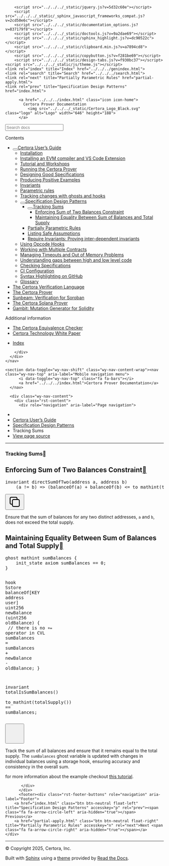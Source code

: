 <!DOCTYPE html><html class="writer-html5" lang="en" data-content_root="../../../"><head>
  <meta charset="utf-8"><meta name="viewport" content="width=device-width, initial-scale=1">

  <meta name="viewport" content="width=device-width, initial-scale=1.0">
  <title>Tracking Sums — Certora Prover Documentation 0.0 documentation</title>
      <link rel="stylesheet" type="text/css" href="../../../_static/pygments.css?v=80d5e7a1">
      <link rel="stylesheet" type="text/css" href="../../../_static/css/theme.css?v=19f00094">
      <link rel="stylesheet" type="text/css" href="../../../_static/copybutton.css?v=76b2166b">
      <link rel="stylesheet" type="text/css" href="../../../_static/custom.css?v=098d337b">
      <link rel="stylesheet" type="text/css" href="../../../_static/sphinx-design.min.css?v=87e54e7c">

  
  <!--[if lt IE 9]>
    <script src="../../../_static/js/html5shiv.min.js"></script>
  <![endif]-->
  
        <script src="../../../_static/jquery.js?v=5d32c60e"></script>
        <script src="../../../_static/_sphinx_javascript_frameworks_compat.js?v=2cd50e6c"></script>
        <script src="../../../_static/documentation_options.js?v=837179f8"></script>
        <script src="../../../_static/doctools.js?v=9a2dae69"></script>
        <script src="../../../_static/sphinx_highlight.js?v=dc90522c"></script>
        <script src="../../../_static/clipboard.min.js?v=a7894cd8"></script>
        <script src="../../../_static/copybutton.js?v=f281be69"></script>
        <script src="../../../_static/design-tabs.js?v=f930bc37"></script>
    <script src="../../../_static/js/theme.js"></script>
    <link rel="index" title="Index" href="../../../genindex.html">
    <link rel="search" title="Search" href="../../../search.html">
    <link rel="next" title="Partially Parametric Rules" href="partial-apply.html">
    <link rel="prev" title="Specification Design Patterns" href="index.html"> 
</head>

<body class="wy-body-for-nav"> 
  <div class="wy-grid-for-nav">
    <nav data-toggle="wy-nav-shift" class="wy-nav-side">
      <div class="wy-side-scroll">
        <div class="wy-side-nav-search">

          
          
          <a href="../../../index.html" class="icon icon-home">
            Certora Prover Documentation
              <img src="../../../_static/Certora_Logo_Black.svg" class="logo" alt="Logo" width="646" height="188">
          </a>
<div role="search">
  <form id="rtd-search-form" class="wy-form" action="../../../search.html" method="get">
    <input type="text" name="q" placeholder="Search docs" aria-label="Search docs">
    <input type="hidden" name="check_keywords" value="yes">
    <input type="hidden" name="area" value="default">
  </form>
</div>
        </div><div class="wy-menu wy-menu-vertical" data-spy="affix" role="navigation" aria-label="Navigation menu">
              <p class="caption" role="heading"><span class="caption-text">Contents</span></p>
<ul class="current" aria-expanded="true">
<li class="toctree-l1 current" aria-expanded="true"><a class="reference internal" href="../index.html"><button class="toctree-expand" title="Open/close menu"></button>Certora User’s Guide</a><ul class="" aria-expanded="false">
<li class="toctree-l2"><a class="reference internal" href="../install.html">Installation</a></li>
<li class="toctree-l2"><a class="reference internal" href="../install_evm_compiler.html">Installing an EVM compiler and VS Code Extension</a></li>
<li class="toctree-l2"><a class="reference internal" href="../tutorials.html">Tutorial and Workshops</a></li>
<li class="toctree-l2"><a class="reference internal" href="../running.html">Running the Certora Prover</a></li>
<li class="toctree-l2"><a class="reference internal" href="../properties/index.html">Designing Good Specifications</a></li>
<li class="toctree-l2"><a class="reference internal" href="../satisfy.html">Producing Positive Examples</a></li>
<li class="toctree-l2"><a class="reference internal" href="../invariants.html">Invariants</a></li>
<li class="toctree-l2"><a class="reference internal" href="../parametric.html">Parametric rules</a></li>
<li class="toctree-l2"><a class="reference internal" href="../ghosts.html">Tracking changes with ghosts and hooks</a></li>
<li class="toctree-l2 current" aria-expanded="true"><a class="reference internal" href="index.html"><button class="toctree-expand" title="Open/close menu"></button>Specification Design Patterns</a><ul class="" aria-expanded="false">
<li class="toctree-l3 current" aria-expanded="true"><a class="reference internal current" href="#" aria-expanded="true"><button class="toctree-expand" title="Open/close menu"></button>Tracking Sums</a><ul>
<li class="toctree-l4"><a class="reference internal" href="#enforcing-sum-of-two-balances-constraint">Enforcing Sum of Two Balances Constraint</a></li>
<li class="toctree-l4"><a class="reference internal" href="#maintaining-equality-between-sum-of-balances-and-total-supply">Maintaining Equality Between Sum of Balances and Total Supply</a></li>
</ul>
</li>
<li class="toctree-l3"><a class="reference internal" href="partial-apply.html">Partially Parametric Rules</a></li>
<li class="toctree-l3"><a class="reference internal" href="safe-assum.html">Listing Safe Assumptions</a></li>
<li class="toctree-l3"><a class="reference internal" href="require-invariants.html">Require Invariants: Proving inter-dependent invariants</a></li>
</ul>
</li>
<li class="toctree-l2"><a class="reference internal" href="../opcodes.html">Using Opcode Hooks</a></li>
<li class="toctree-l2"><a class="reference internal" href="../multicontract/index.html">Working with Multiple Contracts</a></li>
<li class="toctree-l2"><a class="reference internal" href="../out-of-resources/index.html">Managing Timeouts and Out of Memory Problems</a></li>
<li class="toctree-l2"><a class="reference internal" href="../gaps.html">Understanding gaps between high and low level code</a></li>
<li class="toctree-l2"><a class="reference internal" href="../checking.html">Checking Specifications</a></li>
<li class="toctree-l2"><a class="reference internal" href="../ci.html">CI Configuration</a></li>
<li class="toctree-l2"><a class="reference internal" href="../github_highlighting.html">Syntax Highlighting on GitHub</a></li>
<li class="toctree-l2"><a class="reference internal" href="../glossary.html">Glossary</a></li>
</ul>
</li>
<li class="toctree-l1"><a class="reference internal" href="../../cvl/index.html">The Certora Verification Language</a></li>
<li class="toctree-l1"><a class="reference internal" href="../../prover/index.html">The Certora Prover</a></li>
<li class="toctree-l1"><a class="reference internal" href="../../sunbeam/index.html">Sunbeam: Verification for Soroban</a></li>
<li class="toctree-l1"><a class="reference internal" href="../../solana/index.html">The Certora Solana Prover</a></li>
<li class="toctree-l1"><a class="reference internal" href="../../gambit/index.html">Gambit: Mutation Generator for Solidity</a></li>
</ul>
<p class="caption" role="heading"><span class="caption-text">Additional information</span></p>
<ul>
<li class="toctree-l1"><a class="reference internal" href="../../equiv-check/index.html">The Certora Equivalence Checker</a></li>
<li class="toctree-l1"><a class="reference internal" href="../../whitepaper/index.html">Certora Technology White Paper</a></li>
</ul>
<ul>
<li class="toctree-l1"><a class="reference internal" href="../../../genindex.html">Index</a></li>
</ul>

        </div>
      </div>
    </nav>

    <section data-toggle="wy-nav-shift" class="wy-nav-content-wrap"><nav class="wy-nav-top" aria-label="Mobile navigation menu">
          <i data-toggle="wy-nav-top" class="fa fa-bars"></i>
          <a href="../../../index.html">Certora Prover Documentation</a>
      </nav>

      <div class="wy-nav-content">
        <div class="rst-content">
          <div role="navigation" aria-label="Page navigation">
  <ul class="wy-breadcrumbs">
      <li><a href="../../../index.html" class="icon icon-home" aria-label="Home"></a></li>
          <li class="breadcrumb-item"><a href="../index.html">Certora User’s Guide</a></li>
          <li class="breadcrumb-item"><a href="index.html">Specification Design Patterns</a></li>
      <li class="breadcrumb-item active">Tracking Sums</li>
      <li class="wy-breadcrumbs-aside">
            <a href="../../../_sources/docs/user-guide/patterns/sums.md.txt" rel="nofollow"> View page source</a>
      </li>
  </ul>
  <hr>
</div>
          <div role="main" class="document" itemscope="itemscope" itemtype="http://schema.org/Article">
           <div itemprop="articleBody">
             
  <section id="tracking-sums">
<h1>Tracking Sums<a class="headerlink" href="#tracking-sums" title="Link to this heading"></a></h1>
<section id="enforcing-sum-of-two-balances-constraint">
<h2>Enforcing Sum of Two Balances Constraint<a class="headerlink" href="#enforcing-sum-of-two-balances-constraint" title="Link to this heading"></a></h2>
<div class="highlight-cvl notranslate"><div class="highlight"><pre id="codecell0"><span></span><span class="k">invariant</span><span class="w"> </span><span class="nc">directSumOfTwo</span><span class="p">(</span><span class="kt">address</span><span class="w"> </span>a<span class="p">,</span><span class="w"> </span><span class="kt">address</span><span class="w"> </span>b<span class="p">)</span>
<span class="w">    </span><span class="p">(</span>a<span class="w"> </span><span class="o">!=</span><span class="w"> </span>b<span class="p">)</span><span class="w"> </span><span class="o">=&gt;</span><span class="w"> </span><span class="p">(</span>balanceOf<span class="p">(</span>a<span class="p">)</span><span class="w"> </span><span class="o">+</span><span class="w"> </span>balanceOf<span class="p">(</span>b<span class="p">)</span><span class="w"> </span><span class="o">&lt;=</span><span class="w"> </span><span class="nb">to_mathint</span><span class="p">(</span>totalSupply<span class="p">()));</span>
</pre><button class="copybtn o-tooltip--left" data-tooltip="Copy" data-clipboard-target="#codecell0">
      <svg xmlns="http://www.w3.org/2000/svg" class="icon icon-tabler icon-tabler-copy" width="44" height="44" viewBox="0 0 24 24" stroke-width="1.5" stroke="#000000" fill="none" stroke-linecap="round" stroke-linejoin="round">
  <title>Copy to clipboard</title>
  <path stroke="none" d="M0 0h24v24H0z" fill="none"></path>
  <rect x="8" y="8" width="12" height="12" rx="2"></rect>
  <path d="M16 8v-2a2 2 0 0 0 -2 -2h-8a2 2 0 0 0 -2 2v8a2 2 0 0 0 2 2h2"></path>
</svg>
    </button></div>
</div>
<p>Ensure that the sum of balances for any two distinct addresses, <code class="docutils literal notranslate"><span class="pre">a</span></code> and <code class="docutils literal notranslate"><span class="pre">b</span></code>, does not exceed
the total supply.</p>
</section>
<section id="maintaining-equality-between-sum-of-balances-and-total-supply">
<h2>Maintaining Equality Between Sum of Balances and Total Supply<a class="headerlink" href="#maintaining-equality-between-sum-of-balances-and-total-supply" title="Link to this heading"></a></h2>
<div class="highlight-cvl notranslate"><div class="highlight"><pre id="codecell1"><span></span><span class="kd">ghost</span><span class="w"> </span><span class="kt">mathint</span><span class="w"> </span>sumBalances<span class="w"> </span><span class="p">{</span>
<span class="w">    </span><span class="kr">init_state</span><span class="w"> </span><span class="kr">axiom</span><span class="w"> </span>sumBalances<span class="w"> </span><span class="o">==</span><span class="w"> </span><span class="m m-Decimal">0</span><span class="p">;</span>
<span class="p">}</span>

<span class="kd">hook</span><span class="w"> </span><span class="kp">Sstore</span><span class="w"> </span>balanceOf<span class="p">[</span><span class="kp">KEY</span><span class="w"> </span><span class="kt">address</span><span class="w"> </span>user<span class="p">]</span><span class="w"> </span><span class="kt">uint256</span><span class="w"> </span>newBalance<span class="w"> </span><span class="p">(</span><span class="kt">uint256</span><span class="w"> </span>oldBalance<span class="p">)</span>
<span class="p">{</span>
<span class="w">    </span><span class="c1">// there is no `+=` operator in CVL</span>
<span class="w">    </span>sumBalances<span class="w"> </span><span class="o">=</span><span class="w"> </span>sumBalances<span class="w"> </span><span class="o">+</span><span class="w"> </span>newBalance<span class="w"> </span><span class="o">-</span><span class="w"> </span>oldBalance<span class="p">;</span>
<span class="p">}</span>

<span class="k">invariant</span><span class="w"> </span><span class="nc">totalIsSumBalances</span><span class="p">()</span>
<span class="w">    </span><span class="nb">to_mathint</span><span class="p">(</span>totalSupply<span class="p">())</span><span class="w"> </span><span class="o">==</span><span class="w"> </span>sumBalances<span class="p">;</span>
</pre><button class="copybtn o-tooltip--left" data-tooltip="Copy" data-clipboard-target="#codecell1">
      <svg xmlns="http://www.w3.org/2000/svg" class="icon icon-tabler icon-tabler-copy" width="44" height="44" viewBox="0 0 24 24" stroke-width="1.5" stroke="#000000" fill="none" stroke-linecap="round" stroke-linejoin="round">
  <title>Copy to clipboard</title>
  <path stroke="none" d="M0 0h24v24H0z" fill="none"></path>
  <rect x="8" y="8" width="12" height="12" rx="2"></rect>
  <path d="M16 8v-2a2 2 0 0 0 -2 -2h-8a2 2 0 0 0 -2 2v8a2 2 0 0 0 2 2h2"></path>
</svg>
    </button></div>
</div>
<p>Track the sum of all balances and ensure that it remains equal to the total supply. The
<code class="docutils literal notranslate"><span class="pre">sumBalances</span></code> ghost variable is updated with changes in individual balances using a storage
hook, ensuring accuracy and consistency in the overall sum.</p>
<p>for more information about the example checkout <a class="reference external" href="https://docs.certora.com/projects/tutorials/en/latest/lesson4_invariants/ghosts/sum_two.html#lesson4-ghost-sum-balances">this tutorial</a>.</p>
</section>
</section>


           </div>
          </div>
          <footer><div class="rst-footer-buttons" role="navigation" aria-label="Footer">
        <a href="index.html" class="btn btn-neutral float-left" title="Specification Design Patterns" accesskey="p" rel="prev"><span class="fa fa-arrow-circle-left" aria-hidden="true"></span> Previous</a>
        <a href="partial-apply.html" class="btn btn-neutral float-right" title="Partially Parametric Rules" accesskey="n" rel="next">Next <span class="fa fa-arrow-circle-right" aria-hidden="true"></span></a>
    </div>

  <hr>

  <div role="contentinfo">
    <p>© Copyright 2025, Certora, Inc.</p>
  </div>

  Built with <a href="https://www.sphinx-doc.org/">Sphinx</a> using a
    <a href="https://github.com/readthedocs/sphinx_rtd_theme">theme</a>
    provided by <a href="https://readthedocs.org">Read the Docs</a>.
   

</footer>
        </div>
      </div>
    </section>
  </div>
  <script>
      jQuery(function () {
          SphinxRtdTheme.Navigation.enable(true);
      });
  </script> 


</body></html>